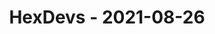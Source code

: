 ---
layout: post
title: HexDevs - 2021-08-26
datetime: '2021-08-26T18:00:00-07:00'
name: HexDevs
external_url: https://meetingplace.io/hexdevs/events/6321
online_event: true
year_month: 2021-08
---